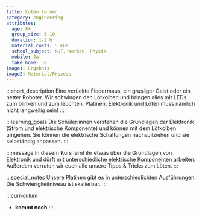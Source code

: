 ```yaml
---
title: Löten lernen
category: engineering
attributes:
  age: 8+
  group_size: 6-10
  duration: 1-2 h  
  material_costs: 5 EUR
  school_subject: NuT, Werken, Physik
  mobile: Ja
  take_home: Ja
image1: Ergebnis
image2: Material/Prozess
---
```

:::short_description
Eine verückte Fledermaus, ein grusliger Geist oder ein netter Roboter. Wir schwingen den Lötkolben und bringen alles mit LEDs zum blinken und zum leuchten. Platinen, Elektronik und Löten muss nämlich nicht langweilig sein!
:::

:::learning_goals
Die Schüler:innen verstehen die Grundlagen der Elektronik (Strom und elektrische Komponente) und können mit dem Lötkolben umgehen. Sie können die elektrische Schaltungen nachvollziehen und sie selbständig anpassen.
:::

:::message
In diesem Kurs lernt ihr etwas über die Grundlagen von Elektronik und dürft mit unterschiedliche elektrische Komponenten arbeiten. Außerdem verraten wir euch alle unsere Tipps & Tricks zum Löten.
:::

:::special_notes
Unsere Platinen gibt es in unterschiedlichten Ausführungen. Die Schwierigkeitniveau ist skalierbar.
:::

:::curriculum
- **kommt noch**
:::
